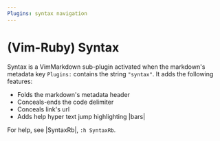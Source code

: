 ```yaml
---
Plugins: syntax navigation  
---
```


# (Vim-Ruby) Syntax

Syntax is a VimMarkdown sub-plugin activated when
the markdown's metadata key `Plugins:` contains the string `"syntax"`.
It adds the following features:

* Folds the markdown's metadata header
* Conceals-ends the code delimiter
* Conceals link's url
* Adds help hyper text jump highlighting |bars|

For help, see |SyntaxRb|, `:h SyntaxRb`.

